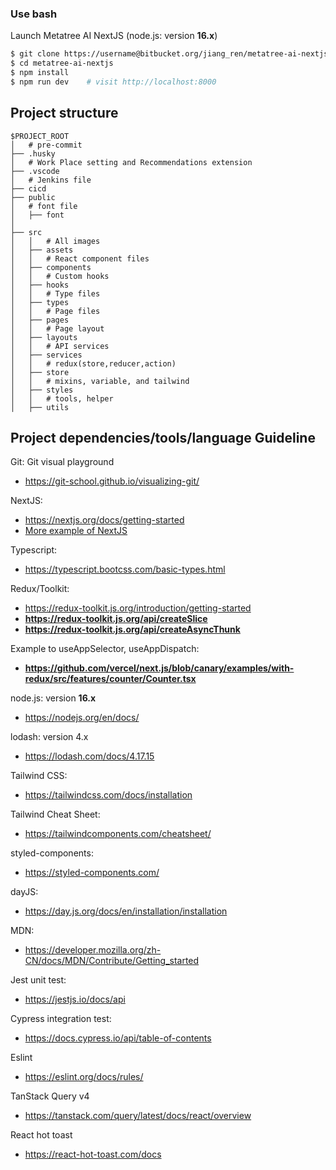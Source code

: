 ### Use bash

Launch Metatree AI NextJS
(node.js: version **16.x**)

```bash
$ git clone https://username@bitbucket.org/jiang_ren/metatree-ai-nextjs.git
$ cd metatree-ai-nextjs
$ npm install
$ npm run dev    # visit http://localhost:8000
```

## Project structure

```
$PROJECT_ROOT
│   # pre-commit
├── .husky
│   # Work Place setting and Recommendations extension
├── .vscode
│   # Jenkins file
├── cicd
├── public
│   # font file
│   ├── font
│
├── src
│   │   # All images
│   ├── assets
│   │   # React component files
│   ├── components
│   │   # Custom hooks
│   ├── hooks
│   │   # Type files
│   ├── types
│   │   # Page files
│   ├── pages
│   │   # Page layout
│   ├── layouts
│   │   # API services
│   ├── services
│   │   # redux(store,reducer,action)
│   ├── store
│   │   # mixins, variable, and tailwind
│   ├── styles
│   │   # tools, helper
│   ├── utils
```

## Project dependencies/tools/language Guideline

Git:
Git visual playground

-   https://git-school.github.io/visualizing-git/

NextJS:

-   https://nextjs.org/docs/getting-started
-   [More example of NextJS](https://nextjs.org/examples)

Typescript:

-   https://typescript.bootcss.com/basic-types.html

Redux/Toolkit:

-   https://redux-toolkit.js.org/introduction/getting-started
-   **https://redux-toolkit.js.org/api/createSlice**
-   **https://redux-toolkit.js.org/api/createAsyncThunk**

Example to useAppSelector, useAppDispatch:

-   **https://github.com/vercel/next.js/blob/canary/examples/with-redux/src/features/counter/Counter.tsx**

node.js: version **16.x**

-   https://nodejs.org/en/docs/

lodash: version 4.x

-   https://lodash.com/docs/4.17.15

Tailwind CSS:

-   https://tailwindcss.com/docs/installation

Tailwind Cheat Sheet:

-   https://tailwindcomponents.com/cheatsheet/

styled-components:

-   https://styled-components.com/

dayJS:

-   https://day.js.org/docs/en/installation/installation

MDN:

-   https://developer.mozilla.org/zh-CN/docs/MDN/Contribute/Getting_started

Jest unit test:

-   https://jestjs.io/docs/api

Cypress integration test:

-   https://docs.cypress.io/api/table-of-contents

Eslint

-   https://eslint.org/docs/rules/

TanStack Query v4

-   https://tanstack.com/query/latest/docs/react/overview

React hot toast

-   https://react-hot-toast.com/docs
